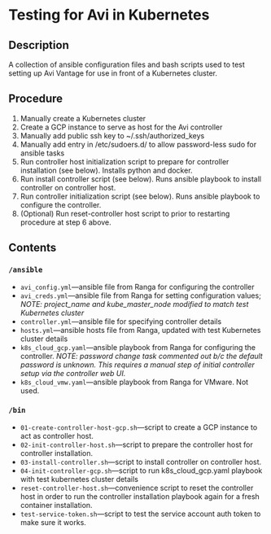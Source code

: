# Testing for Avi in Kubernetes

## Description

A collection of ansible configuration files and bash scripts used to test setting up Avi Vantage for use in
front of a Kubernetes cluster.

## Procedure

1. Manually create a Kubernetes cluster
2. Create a GCP instance to serve as host for the Avi controller
3. Manually add public ssh key to ~/.ssh/authorized_keys
4. Manually add entry in /etc/sudoers.d/<username> to allow password-less sudo for ansible tasks
5. Run controller host initialization script to prepare for controller installation (see below). Installs python and docker.
6. Run install controller script (see below). Runs ansible playbook to install controller on controller host.
7. Run controller initialization script (see below). Runs ansible playbook to configure the controller.
8. (Optional) Run reset-controller host script to prior to restarting procedure at step 6 above.

## Contents
### ``/ansible``
* ``avi_config.yml``&mdash;ansible file from Ranga for configuring the controller
* ``avi_creds.yml``&mdash;ansible file from Ranga for setting configuration values; *NOTE: project_name and kube_master_node modified to match test Kubernetes cluster*
* ``controller.yml``&mdash;ansible file for specifying controller details
* ``hosts.yml``&mdash;ansible hosts file from Ranga, updated with test Kubernetes cluster details
* ``k8s_cloud_gcp.yaml``&mdash;ansible playbook from Ranga for configuring the controller. *NOTE: password change task
commented out b/c the default password is unknown. This requires a manual step of initial controller setup via the
controller web UI.*
* ``k8s_cloud_vmw.yaml``&mdash;ansible playbook from Ranga for VMware. Not used.

### ``/bin``
* ``01-create-controller-host-gcp.sh``&mdash;script to create a GCP instance to act as controller host.
* ``02-init-controller-host.sh``&mdash;script to prepare the controller host for controller installation.
* ``03-install-controller.sh``&mdash;script to install controller on controller host.
* ``04-init-controller-gcp.sh``&mdash;script to run k8s_cloud_gcp.yaml playbook with test kubernetes cluster details
* ``reset-controller-host.sh``&mdash;convenience script to reset the controller host in order to run the controller
installation playbook again for a fresh container installation.
* ``test-service-token.sh``&mdash;script to test the service account auth token to make sure it works.
